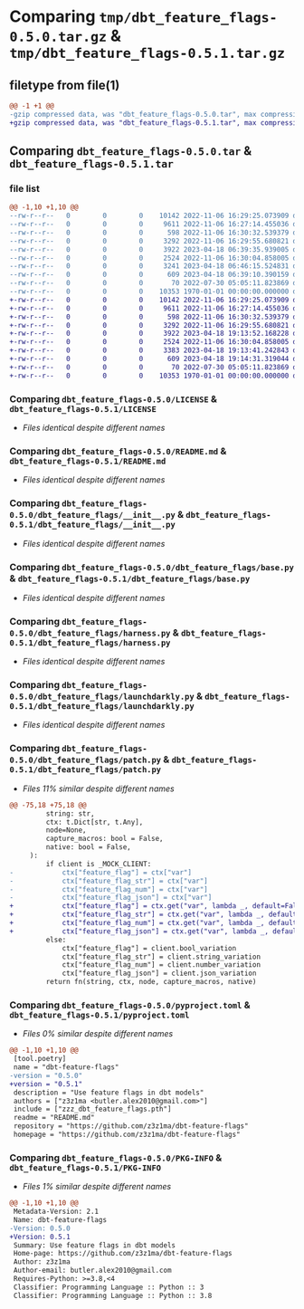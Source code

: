 # Comparing `tmp/dbt_feature_flags-0.5.0.tar.gz` & `tmp/dbt_feature_flags-0.5.1.tar.gz`

## filetype from file(1)

```diff
@@ -1 +1 @@
-gzip compressed data, was "dbt_feature_flags-0.5.0.tar", max compression
+gzip compressed data, was "dbt_feature_flags-0.5.1.tar", max compression
```

## Comparing `dbt_feature_flags-0.5.0.tar` & `dbt_feature_flags-0.5.1.tar`

### file list

```diff
@@ -1,10 +1,10 @@
--rw-r--r--   0        0        0    10142 2022-11-06 16:29:25.073909 dbt_feature_flags-0.5.0/LICENSE
--rw-r--r--   0        0        0     9611 2022-11-06 16:27:14.455036 dbt_feature_flags-0.5.0/README.md
--rw-r--r--   0        0        0      598 2022-11-06 16:30:32.539379 dbt_feature_flags-0.5.0/dbt_feature_flags/__init__.py
--rw-r--r--   0        0        0     3292 2022-11-06 16:29:55.680821 dbt_feature_flags-0.5.0/dbt_feature_flags/base.py
--rw-r--r--   0        0        0     3922 2023-04-18 06:39:35.939005 dbt_feature_flags-0.5.0/dbt_feature_flags/harness.py
--rw-r--r--   0        0        0     2524 2022-11-06 16:30:04.858005 dbt_feature_flags-0.5.0/dbt_feature_flags/launchdarkly.py
--rw-r--r--   0        0        0     3241 2023-04-18 06:46:15.524831 dbt_feature_flags-0.5.0/dbt_feature_flags/patch.py
--rw-r--r--   0        0        0      609 2023-04-18 06:39:10.390159 dbt_feature_flags-0.5.0/pyproject.toml
--rw-r--r--   0        0        0       70 2022-07-30 05:05:11.823869 dbt_feature_flags-0.5.0/zzz_dbt_feature_flags.pth
--rw-r--r--   0        0        0    10353 1970-01-01 00:00:00.000000 dbt_feature_flags-0.5.0/PKG-INFO
+-rw-r--r--   0        0        0    10142 2022-11-06 16:29:25.073909 dbt_feature_flags-0.5.1/LICENSE
+-rw-r--r--   0        0        0     9611 2022-11-06 16:27:14.455036 dbt_feature_flags-0.5.1/README.md
+-rw-r--r--   0        0        0      598 2022-11-06 16:30:32.539379 dbt_feature_flags-0.5.1/dbt_feature_flags/__init__.py
+-rw-r--r--   0        0        0     3292 2022-11-06 16:29:55.680821 dbt_feature_flags-0.5.1/dbt_feature_flags/base.py
+-rw-r--r--   0        0        0     3922 2023-04-18 19:13:52.168228 dbt_feature_flags-0.5.1/dbt_feature_flags/harness.py
+-rw-r--r--   0        0        0     2524 2022-11-06 16:30:04.858005 dbt_feature_flags-0.5.1/dbt_feature_flags/launchdarkly.py
+-rw-r--r--   0        0        0     3383 2023-04-18 19:13:41.242843 dbt_feature_flags-0.5.1/dbt_feature_flags/patch.py
+-rw-r--r--   0        0        0      609 2023-04-18 19:14:31.319044 dbt_feature_flags-0.5.1/pyproject.toml
+-rw-r--r--   0        0        0       70 2022-07-30 05:05:11.823869 dbt_feature_flags-0.5.1/zzz_dbt_feature_flags.pth
+-rw-r--r--   0        0        0    10353 1970-01-01 00:00:00.000000 dbt_feature_flags-0.5.1/PKG-INFO
```

### Comparing `dbt_feature_flags-0.5.0/LICENSE` & `dbt_feature_flags-0.5.1/LICENSE`

 * *Files identical despite different names*

### Comparing `dbt_feature_flags-0.5.0/README.md` & `dbt_feature_flags-0.5.1/README.md`

 * *Files identical despite different names*

### Comparing `dbt_feature_flags-0.5.0/dbt_feature_flags/__init__.py` & `dbt_feature_flags-0.5.1/dbt_feature_flags/__init__.py`

 * *Files identical despite different names*

### Comparing `dbt_feature_flags-0.5.0/dbt_feature_flags/base.py` & `dbt_feature_flags-0.5.1/dbt_feature_flags/base.py`

 * *Files identical despite different names*

### Comparing `dbt_feature_flags-0.5.0/dbt_feature_flags/harness.py` & `dbt_feature_flags-0.5.1/dbt_feature_flags/harness.py`

 * *Files identical despite different names*

### Comparing `dbt_feature_flags-0.5.0/dbt_feature_flags/launchdarkly.py` & `dbt_feature_flags-0.5.1/dbt_feature_flags/launchdarkly.py`

 * *Files identical despite different names*

### Comparing `dbt_feature_flags-0.5.0/dbt_feature_flags/patch.py` & `dbt_feature_flags-0.5.1/dbt_feature_flags/patch.py`

 * *Files 11% similar despite different names*

```diff
@@ -75,18 +75,18 @@
         string: str,
         ctx: t.Dict[str, t.Any],
         node=None,
         capture_macros: bool = False,
         native: bool = False,
     ):
         if client is _MOCK_CLIENT:
-            ctx["feature_flag"] = ctx["var"]
-            ctx["feature_flag_str"] = ctx["var"]
-            ctx["feature_flag_num"] = ctx["var"]
-            ctx["feature_flag_json"] = ctx["var"]
+            ctx["feature_flag"] = ctx.get("var", lambda _, default=False: default)
+            ctx["feature_flag_str"] = ctx.get("var", lambda _, default="": default)
+            ctx["feature_flag_num"] = ctx.get("var", lambda _, default=0: default)
+            ctx["feature_flag_json"] = ctx.get("var", lambda _, default={}: default)
         else:
             ctx["feature_flag"] = client.bool_variation
             ctx["feature_flag_str"] = client.string_variation
             ctx["feature_flag_num"] = client.number_variation
             ctx["feature_flag_json"] = client.json_variation
         return fn(string, ctx, node, capture_macros, native)
```

### Comparing `dbt_feature_flags-0.5.0/pyproject.toml` & `dbt_feature_flags-0.5.1/pyproject.toml`

 * *Files 0% similar despite different names*

```diff
@@ -1,10 +1,10 @@
 [tool.poetry]
 name = "dbt-feature-flags"
-version = "0.5.0"
+version = "0.5.1"
 description = "Use feature flags in dbt models"
 authors = ["z3z1ma <butler.alex2010@gmail.com>"]
 include = ["zzz_dbt_feature_flags.pth"]
 readme = "README.md"
 repository = "https://github.com/z3z1ma/dbt-feature-flags"
 homepage = "https://github.com/z3z1ma/dbt-feature-flags"
```

### Comparing `dbt_feature_flags-0.5.0/PKG-INFO` & `dbt_feature_flags-0.5.1/PKG-INFO`

 * *Files 1% similar despite different names*

```diff
@@ -1,10 +1,10 @@
 Metadata-Version: 2.1
 Name: dbt-feature-flags
-Version: 0.5.0
+Version: 0.5.1
 Summary: Use feature flags in dbt models
 Home-page: https://github.com/z3z1ma/dbt-feature-flags
 Author: z3z1ma
 Author-email: butler.alex2010@gmail.com
 Requires-Python: >=3.8,<4
 Classifier: Programming Language :: Python :: 3
 Classifier: Programming Language :: Python :: 3.8
```

